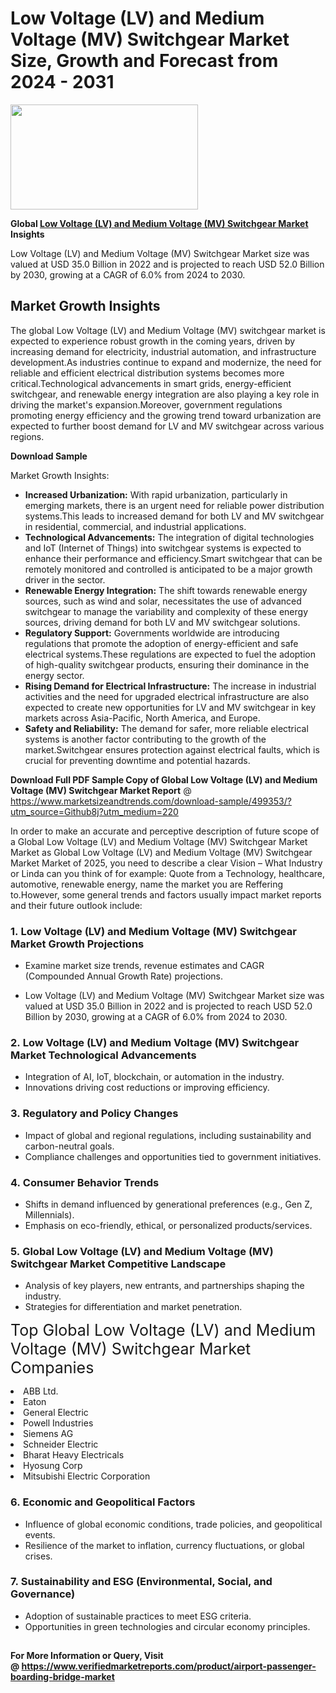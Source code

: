 <H1>Low Voltage (LV) and Medium Voltage (MV) Switchgear Market Size, Growth and Forecast from 2024 - 2031</H1><img class="aligncenter size-medium wp-image-584254" src="https://thirdeyenews.in/wp-content/uploads/2024/09/Global-Market-Research-300x168.jpeg" alt="" width="300" height="168" /><p><strong>Global&nbsp;<a href="https://www.marketsizeandtrends.com/download-sample/499353/?utm_source=Github8j?utm_medium=220">Low Voltage (LV) and Medium Voltage (MV) Switchgear Market</a> Insights</strong></p><p>Low Voltage (LV) and Medium Voltage (MV) Switchgear Market size was valued at USD 35.0 Billion in 2022 and is projected to reach USD 52.0 Billion by 2030, growing at a CAGR of 6.0% from 2024 to 2030.</p><p><h2>Market Growth Insights</h2> <p>The global Low Voltage (LV) and Medium Voltage (MV) switchgear market is expected to experience robust growth in the coming years, driven by increasing demand for electricity, industrial automation, and infrastructure development.As industries continue to expand and modernize, the need for reliable and efficient electrical distribution systems becomes more critical.Technological advancements in smart grids, energy-efficient switchgear, and renewable energy integration are also playing a key role in driving the market's expansion.Moreover, government regulations promoting energy efficiency and the growing trend toward urbanization are expected to further boost demand for LV and MV switchgear across various regions.</p> <p><strong>Download Sample</strong></p> <p>Market Growth Insights:</p> <ul> <li><strong>Increased Urbanization:</strong> With rapid urbanization, particularly in emerging markets, there is an urgent need for reliable power distribution systems.This leads to increased demand for both LV and MV switchgear in residential, commercial, and industrial applications.</li> <li><strong>Technological Advancements:</strong> The integration of digital technologies and IoT (Internet of Things) into switchgear systems is expected to enhance their performance and efficiency.Smart switchgear that can be remotely monitored and controlled is anticipated to be a major growth driver in the sector.</li> <li><strong>Renewable Energy Integration:</strong> The shift towards renewable energy sources, such as wind and solar, necessitates the use of advanced switchgear to manage the variability and complexity of these energy sources, driving demand for both LV and MV switchgear solutions.</li> <li><strong>Regulatory Support:</strong> Governments worldwide are introducing regulations that promote the adoption of energy-efficient and safe electrical systems.These regulations are expected to fuel the adoption of high-quality switchgear products, ensuring their dominance in the energy sector.</li> <li><strong>Rising Demand for Electrical Infrastructure:</strong> The increase in industrial activities and the need for upgraded electrical infrastructure are also expected to create new opportunities for LV and MV switchgear in key markets across Asia-Pacific, North America, and Europe.</li> <li><strong>Safety and Reliability:</strong> The demand for safer, more reliable electrical systems is another factor contributing to the growth of the market.Switchgear ensures protection against electrical faults, which is crucial for preventing downtime and potential hazards.</li> </ul> <p><span class=""><strong>Download Full PDF Sample Copy of Global Low Voltage (LV) and Medium Voltage (MV) Switchgear Market Report</strong> @ <a href="https://www.marketsizeandtrends.com/download-sample/499353/?utm_source=Github8j?utm_medium=220" target="_blank">https://www.marketsizeandtrends.com/download-sample/499353/?utm_source=Github8j?utm_medium=220</a></span></p><p>In order to make an accurate and perceptive description of future scope of a Global&nbsp;Low Voltage (LV) and Medium Voltage (MV) Switchgear Market Market as Global&nbsp;Low Voltage (LV) and Medium Voltage (MV) Switchgear Market Market of 2025, you need to describe a clear Vision &ndash; What Industry or Linda can you think of for example: Quote from a Technology, healthcare, automotive, renewable energy, name the market you are Reffering to.However, some general trends and factors usually impact market reports and their future outlook include:</p><h3>1.&nbsp;<strong>Low Voltage (LV) and Medium Voltage (MV) Switchgear Market Growth Projections</strong></h3><ul><li>Examine market size trends, revenue estimates and CAGR (Compounded Annual Growth Rate) projections.</li><li><p>Low Voltage (LV) and Medium Voltage (MV) Switchgear Market size was valued at USD 35.0 Billion in 2022 and is projected to reach USD 52.0 Billion by 2030, growing at a CAGR of 6.0% from 2024 to 2030.</p></li></ul><h3>2.&nbsp;<strong>Low Voltage (LV) and Medium Voltage (MV) Switchgear Market Technological Advancements</strong></h3><ul><li>Integration of AI, IoT, blockchain, or automation in the industry.</li><li>Innovations driving cost reductions or improving efficiency.</li></ul><h3>3.&nbsp;<strong>Regulatory and Policy Changes</strong></h3><ul><li>Impact of global and regional regulations, including sustainability and carbon-neutral goals.</li><li>Compliance challenges and opportunities tied to government initiatives.</li></ul><h3>4.&nbsp;<strong>Consumer Behavior Trends</strong></h3><ul><li>Shifts in demand influenced by generational preferences (e.g., Gen Z, Millennials).</li><li>Emphasis on eco-friendly, ethical, or personalized products/services.</li></ul><h3>5.&nbsp;<strong>Global Low Voltage (LV) and Medium Voltage (MV) Switchgear Market Competitive Landscape</strong></h3><ul><li>Analysis of key players, new entrants, and partnerships shaping the industry.</li><li>Strategies for differentiation and market penetration.</li></ul><p data-pm-slice="1 1 []"><span style="color: inherit; font-family: inherit; font-size: 25px;">Top Global Low Voltage (LV) and Medium Voltage (MV) Switchgear Market Companies</span></p><div class="" data-test-id=""><p><li>ABB Ltd.</li><li> Eaton</li><li> General Electric</li><li> Powell Industries</li><li> Siemens AG</li><li> Schneider Electric</li><li> Bharat Heavy Electricals</li><li> Hyosung Corp</li><li> Mitsubishi Electric Corporation</li></p></div><h3>6.&nbsp;<strong>Economic and Geopolitical Factors</strong></h3><ul><li>Influence of global economic conditions, trade policies, and geopolitical events.</li><li>Resilience of the market to inflation, currency fluctuations, or global crises.</li></ul><h3>7.&nbsp;<strong>Sustainability and ESG (Environmental, Social, and Governance)</strong></h3><ul><li>Adoption of sustainable practices to meet ESG criteria.</li><li>Opportunities in green technologies and circular economy principles.</li></ul><h2><strong style="font-size: 14px;">For More Information or Query, Visit @&nbsp;</strong><a style="background-color: #ffffff; font-size: 14px;" href="https://www.marketsizeandtrends.com/report/low-voltage-lv-and-medium-voltage-mv-switchgear-market/" target="_blank">https://www.verifiedmarketreports.com/product/airport-passenger-boarding-bridge-market</a></h2>